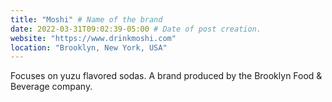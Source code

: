 ```yaml
---
title: "Moshi" # Name of the brand
date: 2022-03-31T09:02:39-05:00 # Date of post creation.
website: "https://www.drinkmoshi.com"
location: "Brooklyn, New York, USA"
---
```


Focuses on yuzu flavored sodas. A brand produced by the Brooklyn Food & Beverage company.